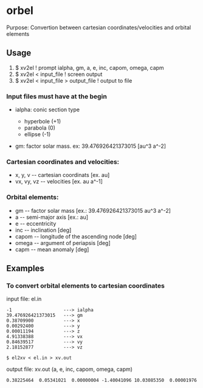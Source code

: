 # orbel
Purpose: Convertion between cartesian coordinates/velocities and orbital elements

## Usage

  1. $ xv2el ! prompt ialpha, gm, a, e, inc, capom, omega, capm
  2. $ xv2el < input_file ! screen output
  3. $ xv2el < input_file > output_file ! output to file

### Input files must have at the begin

- ialpha: conic section type

    + hyperbole (+1)
    + parabola (0)
    + ellipse (-1)

- gm: factor solar mass. ex: 39.476926421373015 [au^3 a^-2]

### Cartesian coordinates and velocities:

- x, y, v     -- cartesian coordinats [ex. au]
- vx, vy, vz  -- velocities [ex. au a^-1]

### Orbital elements:

- gm      -- factor solar mass [ex.: 39.476926421373015 au^3 a^-2]
- a       -- semi-major axis [ex.: au]
- e       -- eccentricity
- inc     -- inclination [deg]
- capom   -- longitude of the ascending node [deg]
- omega   -- argument of periapsis [deg]
- capm    -- mean anomaly [deg]

## Examples

### To convert orbital elements to cartesian coordinates

input file: el.in

```
-1                   ---> ialpha
39.476926421373015   ---> gm
0.38709900           ---> x
0.00292400           ---> y
0.00011194           ---> z
4.91338388           ---> vx
0.84639517           ---> vy
2.18152877           ---> vz
```

```Fortran
$ el2xv < el.in > xv.out
```
output file: xv.out (a, e, inc, capom, omega, capm)

```
0.38225464  0.05341021  0.00000004 -1.40041096 10.03085350  0.00001976
```


